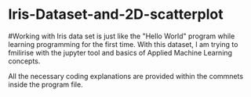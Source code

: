# Iris-Dataset-and-2D-scatterplot

#Working with Iris data set is just like the "Hello World" program while learning programming for the first time. With this dataset, I am trying to fmilirise with the jupyter tool and basics of Applied Machine Learning concepts.

All the necessary coding explanations are provided within the commnets inside the program file.
